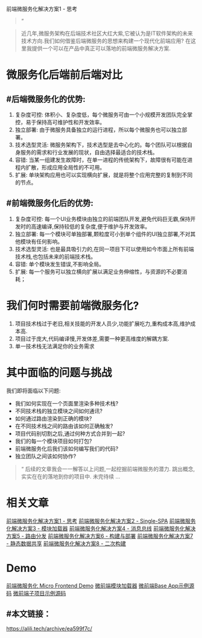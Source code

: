 前端微服务化解决方案1 - 思考

> “

> 近几年,微服务架构在后端技术社区大红大紫,它被认为是IT软件架构的未来技术方向.我们如何借鉴后端微服务的思想来构建一个现代化前端应用? 在这里我提供一个可以在产品中真正可以落地的前端微服务解决方案.

# 微服务化后端前后端对比

## #后端微服务化的优势:

1. 复杂度可控: 体积小、复杂度低，每个微服务可由一个小规模开发团队完全掌控，易于保持高可维护性和开发效率。
2. 独立部署: 由于微服务具备独立的运行进程，所以每个微服务也可以独立部署。
3. 技术选型灵活: 微服务架构下，技术选型是去中心化的。每个团队可以根据自身服务的需求和行业发展的现状，自由选择最适合的技术栈。
4. 容错: 当某一组建发生故障时，在单一进程的传统架构下，故障很有可能在进程内扩散，形成应用全局性的不可用。
5. 扩展: 单块架构应用也可以实现横向扩展，就是将整个应用完整的复制到不同的节点。

## #前端微服务化后的优势:

1. 复杂度可控: 每一个UI业务模块由独立的前端团队开发,避免代码巨无霸,保持开发时的高速编译,保持较低的复杂度,便于维护与开发效率。
2. 独立部署: 每一个模块可单独部署,颗粒度可小到单个组件的UI独立部署,不对其他模块有任何影响。
3. 技术选型灵活: 也是最具吸引力的,在同一项目下可以使用如今市面上所有前端技术栈,也包括未来的前端技术栈。
4. 容错: 单个模块发生错误,不影响全局。
5. 扩展: 每一个服务可以独立横向扩展以满足业务伸缩性，与资源的不必要消耗；

# 我们何时需要前端微服务化?

1. 项目技术栈过于老旧,相关技能的开发人员少,功能扩展吃力,重构成本高,维护成本高.
2. 项目过于庞大,代码编译慢,开发体差,需要一种更高维度的解耦方案.
3. 单一技术栈无法满足你的业务需求

# 其中面临的问题与挑战

我们即将面临以下问题:

- 我们如何实现在一个页面里渲染多种技术栈?
- 不同技术栈的独立模块之间如何通讯?
- 如何通过路由渲染到正确的模块?
- 在不同技术栈之间的路由该如何正确触发?
- 项目代码别切割之后,通过何种方式合并到一起?
- 我们的每一个模块项目如何打包?
- 前端微服务化后我们该如何编写我们的代码?
- 独立团队之间该如何协作?

> “
> 后续的文章我会一一解答以上问题,一起挖掘前端微服务的潜力. 跳出概念,实实在在的落地到你的项目中. 未完待续 …

# 相关文章

[前端微服务化解决方案1 - 思考](http://alili.tech/archive/ea599f7c/)
[前端微服务化解决方案2 - Single-SPA](http://alili.tech/archive/11052bf4/)
[前端微服务化解决方案3 - 模块加载器](http://alili.tech/archive/1a60cede/)
[前端微服务化解决方案4 - 消息总线](http://alili.tech/archive/a9a1f81b/)
[前端微服务化解决方案5 - 路由分发](http://alili.tech/archive/5ff0b366/)
[前端微服务化解决方案6 - 构建与部署](http://alili.tech/archive/ffb0c5ab/)
[前端微服务化解决方案7 - 静态数据共享](http://alili.tech/archive/5e00e43d/)
[前端微服务化解决方案8 - 二次构建](http://alili.tech/archive/ce685b9f/)

# Demo

[前端微服务化 Micro Frontend Demo](http://microfrontend.alili.tech/)
[微前端模块加载器](https://github.com/Fantasy9527/lotus-scaffold-micro-frontend-portal)
[微前端Base App示例源码](https://github.com/Fantasy9527/microfrontend-base-demo)
[微前端子项目示例源码](https://github.com/Fantasy9527/microfrontend-submodule-demo)

## #本文链接：

https://alili.tech/archive/ea599f7c/